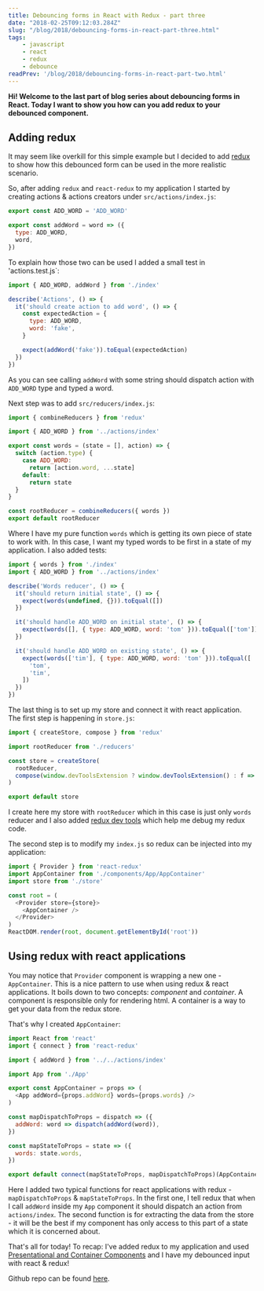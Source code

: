 ```yaml
---
title: Debouncing forms in React with Redux - part three
date: "2018-02-25T09:12:03.284Z"
slug: "/blog/2018/debouncing-forms-in-react-part-three.html"
tags:
    - javascript
    - react
    - redux
    - debounce
readPrev: '/blog/2018/debouncing-forms-in-react-part-two.html'
---
```


**Hi! Welcome to the last part of blog series about debouncing forms in React. Today I want to show you
how can you add redux to your debounced component.**

## Adding redux

It may seem like overkill for this simple example but I decided to add [redux](https://github.com/reactjs/redux)
to show how this debounced form can be used in the more realistic scenario.

So, after adding `redux` and `react-redux` to my application I started by creating actions & actions
creators under `src/actions/index.js`:

```js
export const ADD_WORD = 'ADD_WORD'

export const addWord = word => ({
  type: ADD_WORD,
  word,
})
```

To explain how those two can be used I added a small test in 'actions.test.js`:

```js
import { ADD_WORD, addWord } from './index'

describe('Actions', () => {
  it('should create action to add word', () => {
    const expectedAction = {
      type: ADD_WORD,
      word: 'fake',
    }

    expect(addWord('fake')).toEqual(expectedAction)
  })
})
```

As you can see calling `addWord` with some string should dispatch action with `ADD_WORD` type and typed
a word.

Next step was to add `src/reducers/index.js`:

```js
import { combineReducers } from 'redux'

import { ADD_WORD } from '../actions/index'

export const words = (state = [], action) => {
  switch (action.type) {
    case ADD_WORD:
      return [action.word, ...state]
    default:
      return state
  }
}

const rootReducer = combineReducers({ words })
export default rootReducer
```

Where I have my pure function `words` which is getting its own piece of state to work with. In this
case, I want my typed words to be first in a state of my application. I also added tests:

```js
import { words } from './index'
import { ADD_WORD } from '../actions/index'

describe('Words reducer', () => {
  it('should return initial state', () => {
    expect(words(undefined, {})).toEqual([])
  })

  it('should handle ADD_WORD on initial state', () => {
    expect(words([], { type: ADD_WORD, word: 'tom' })).toEqual(['tom'])
  })

  it('should handle ADD_WORD on existing state', () => {
    expect(words(['tim'], { type: ADD_WORD, word: 'tom' })).toEqual([
      'tom',
      'tim',
    ])
  })
})
```

The last thing is to set up my store and connect it with react application. The first step is happening in
`store.js`:

```js
import { createStore, compose } from 'redux'

import rootReducer from './reducers'

const store = createStore(
  rootReducer,
  compose(window.devToolsExtension ? window.devToolsExtension() : f => f)
)

export default store
```

I create here my store with `rootReducer` which in this case is just only `words` reducer and I also
added [redux dev tools](https://github.com/gaearon/redux-devtools) which help me debug my redux code.

The second step is to modify my `index.js` so redux can be injected into my application:

```js
import { Provider } from 'react-redux'
import AppContainer from './components/App/AppContainer'
import store from './store'

const root = (
  <Provider store={store}>
    <AppContainer />
  </Provider>
)
ReactDOM.render(root, document.getElementById('root'))
```

## Using redux with react applications

You may notice that `Provider` component is wrapping a new one - `AppContainer`. This is a nice pattern
to use when using redux & react applications. It boils down to two concepts: _component_ and _container_.
A component is responsible only for rendering html. A container is a way to get your data from the redux store.

That's why I created `AppContainer`:

```js
import React from 'react'
import { connect } from 'react-redux'

import { addWord } from '../../actions/index'

import App from './App'

export const AppContainer = props => (
  <App addWord={props.addWord} words={props.words} />
)

const mapDispatchToProps = dispatch => ({
  addWord: word => dispatch(addWord(word)),
})

const mapStateToProps = state => ({
  words: state.words,
})

export default connect(mapStateToProps, mapDispatchToProps)(AppContainer)
```

Here I added two typical functions for react applications with redux - `mapDispatchToProps` &
`mapStateToProps`. In the first one, I tell redux that when I call `addWord` inside my `App` component
it should dispatch an action from `actions/index`. The second function is for extracting the data from
the store - it will be the best if my component has only access to this part of a state which it is
concerned about.

That's all for today! To recap: I've added redux to my application and used [Presentational and Container Components](https://medium.com/@dan_abramov/smart-and-dumb-components-7ca2f9a7c7d0) and I have my debounced input with react & redux!

Github repo can be found [here](https://github.com/krzysztofzuraw/blog-projects/tree/master/debounce-input).
